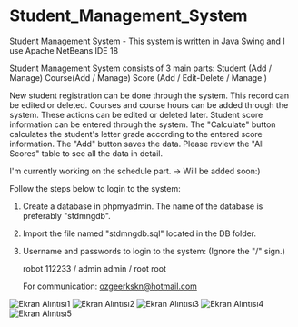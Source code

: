 # Student_Management_System
Student Management System - This system is written in Java Swing and I use Apache NetBeans IDE 18

Student Management System consists of 3 main parts:
Student (Add / Manage)
Course(Add / Manage)
Score (Add / Edit-Delete / Manage )

New student registration can be done through the system. This record can be edited or deleted.
Courses and course hours can be added through the system. These actions can be edited or deleted later.
Student score information can be entered through the system. The "Calculate" button calculates the student's 
letter grade according to the entered score information. The "Add" button saves the data.
Please review the "All Scores" table to see all the data in detail.

I'm currently working on the schedule part. -> Will be added soon:)

Follow the steps below to login to the system:
1) Create a database in phpmyadmin. The name of the database is preferably "stdmngdb".
2) Import the file named "stdmngdb.sql" located in the DB folder.
3) Username and passwords to login to the system:  (Ignore the "/" sign.)
  
    robot 112233 /
    admin admin  /
    root  root

   For communication: ozgeerkskn@hotmail.com


![Ekran Alıntısı1](https://github.com/ozgeerkskn/Student_Management_System/assets/105421946/6cf1fb86-494c-4fab-9bcb-a27dfd36ffd3)
![Ekran Alıntısı2](https://github.com/ozgeerkskn/Student_Management_System/assets/105421946/da3c91a9-6bef-425b-91e3-cec41f5af270)
![Ekran Alıntısı3](https://github.com/ozgeerkskn/Student_Management_System/assets/105421946/f64c6066-7151-4019-8c12-249cd76dffae)
![Ekran Alıntısı4](https://github.com/ozgeerkskn/Student_Management_System/assets/105421946/8f93312d-3e3f-4a9a-b393-91027984798e)
![Ekran Alıntısı5](https://github.com/ozgeerkskn/Student_Management_System/assets/105421946/8a8b60f8-5118-4148-ab8b-8cad794115a9)
